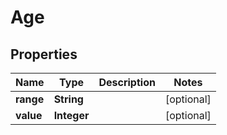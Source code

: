 
# Age

## Properties
Name | Type | Description | Notes
------------ | ------------- | ------------- | -------------
**range** | **String** |  |  [optional]
**value** | **Integer** |  |  [optional]



